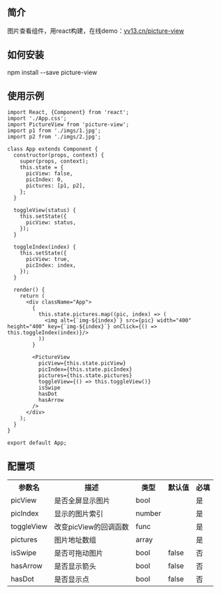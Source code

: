## 简介
图片查看组件，用react构建，在线demo：[vv13.cn/picture-view](vv13.cn/picture-view)

## 如何安装
npm install --save picture-view

## 使用示例
```
import React, {Component} from 'react';
import './App.css';
import PictureView from 'picture-view';
import p1 from './imgs/1.jpg';
import p2 from './imgs/2.jpg';

class App extends Component {
  constructor(props, context) {
    super(props, context);
    this.state = {
      picView: false,
      picIndex: 0,
      pictures: [p1, p2],
    };
  }

  toggleView(status) {
    this.setState({
      picView: status,
    });
  }

  toggleIndex(index) {
    this.setState({
      picView: true,
      picIndex: index,
    });
  }

  render() {
    return (
      <div className="App">
        {
          this.state.pictures.map((pic, index) => (
            <img alt={`img-${index}`} src={pic} width="400" height="400" key={`img-${index}`} onClick={() => this.toggleIndex(index)}/>
          ))
        }

        <PictureView
          picView={this.state.picView}
          picIndex={this.state.picIndex}
          pictures={this.state.pictures}
          toggleView={() => this.toggleView()}
          isSwipe
          hasDot
          hasArrow
        />
      </div>
    );
  }
}

export default App;

```

## 配置项

<table>
<tr>
  <th>参数名</th>
  <th>描述</th>
  <th>类型</th>
  <th>默认值</th>
  <th>必填</th>
</tr>
<tr>
  <td>picView</td>
  <td>是否全屏显示图片</td>
  <td>bool</td>
  <td></td>
  <td>是</td>
</tr>
<tr>
  <td>picIndex</td>
  <td>显示的图片索引</td>
  <td>number</td>
  <td></td>
  <td>是</td>
</tr>
<tr>
  <td>toggleView</td>
  <td>改变picView的回调函数</td>
  <td>func</td>
  <td></td>
  <td>是</td>
</tr>
<tr>
  <td>pictures</td>
  <td>图片地址数组</td>
  <td>array</td>
  <td></td>
  <td>是</td>
</tr>
<tr>
  <td>isSwipe</td>
  <td>是否可拖动图片</td>
  <td>bool</td>
  <td>false</td>
  <td>否</td>
</tr>
<tr>
  <td>hasArrow</td>
  <td>是否显示箭头</td>
  <td>bool</td>
  <td>false</td>
  <td>否</td>
</tr>
<tr>
  <td>hasDot</td>
  <td>是否显示点</td>
  <td>bool</td>
  <td>false</td>
  <td>否</td>
</tr>
</table>
